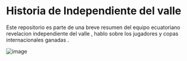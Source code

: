 # Historia de Independiente del valle
Este repositorio es parte de una breve resumen del equipo ecuatoriano revelacion independiente del valle , hablo sobre  los jugadores y copas internacionales ganadas .

![image](https://github.com/JOEL3FF/Independiente-of-Vaalle/assets/114186464/ea8572c4-9a3e-40f5-808a-7962cd8ee015)

